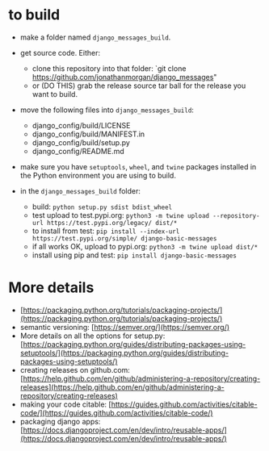 # to build

- make a folder named `django_messages_build`.
- get source code.  Either:

    - clone this repository into that folder: `git clone https://github.com/jonathanmorgan/django_messages"
    - or (DO THIS) grab the release source tar ball for the release you want to build.

- move the following files into `django_messages_build`:

    - django_config/build/LICENSE
    - django_config/build/MANIFEST.in
    - django_config/build/setup.py
    - django_config/README.md

- make sure you have `setuptools`, `wheel`, and `twine` packages installed in the Python environment you are using to build.
- in the `django_messages_build` folder:

    - build: `python setup.py sdist bdist_wheel`
    - test upload to test.pypi.org: `python3 -m twine upload --repository-url https://test.pypi.org/legacy/ dist/*`
    - to install from test: `pip install --index-url https://test.pypi.org/simple/ django-basic-messages`
    - if all works OK, upload to pypi.org: `python3 -m twine upload dist/*`
    - install using pip and test: `pip install django-basic-messages`

# More details

- [https://packaging.python.org/tutorials/packaging-projects/](https://packaging.python.org/tutorials/packaging-projects/)
- semantic versioning: [https://semver.org/](https://semver.org/)
- More details on all the options for setup.py: [https://packaging.python.org/guides/distributing-packages-using-setuptools/](https://packaging.python.org/guides/distributing-packages-using-setuptools/)
- creating releases on github.com: [https://help.github.com/en/github/administering-a-repository/creating-releases](https://help.github.com/en/github/administering-a-repository/creating-releases)
- making your code citable: [https://guides.github.com/activities/citable-code/](https://guides.github.com/activities/citable-code/)
- packaging django apps: [https://docs.djangoproject.com/en/dev/intro/reusable-apps/](https://docs.djangoproject.com/en/dev/intro/reusable-apps/)
